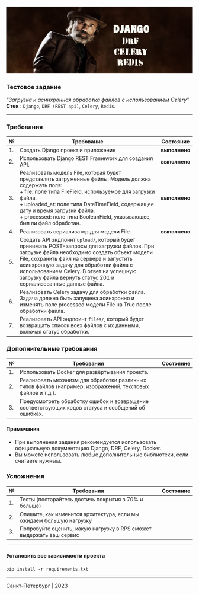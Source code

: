 ![Test task](img/LOGO_readme.png)

### Тестовое задание

*"Загрузка и асинхронная обработка файлов с использованием Celery"*\
**Стек** : `Django`, `DRF (REST api)`, `Celery`, `Redis`.

---

### Требования

| №  | Требование                                                                                                                                                                                                                                                                                                                                      | Состояние     |
|----|-------------------------------------------------------------------------------------------------------------------------------------------------------------------------------------------------------------------------------------------------------------------------------------------------------------------------------------------------|---------------|
| 1. | Создать Django проект и приложение                                                                                                                                                                                                                                                                                                              | **выполнено** |
| 2. | Использовать Django REST Framework для создания API.                                                                                                                                                                                                                                                                                            | **выполнено** |
| 3. | Реализовать модель File, которая будет представлять загруженные файлы. Модель должна содержать поля: <br/>+ file: поле типа FileField, используемое для загрузки файла.<br/>+ uploaded_at: поле типа DateTimeField, содержащее дату и время загрузки файла.<br/>+ processed: поле типа BooleanField, указывающее, был ли файл обработан.        | **выполнено** |
| 4. | Реализовать сериализатор для модели File.                                                                                                                                                                                                                                                                                                       | **выполнено** |
| 5. | Создать API эндпоинт `upload/`, который будет принимать POST-запросы для загрузки файлов. При загрузке файла необходимо создать объект модели File, сохранить файл на сервере и запустить асинхронную задачу для обработки файла с использованием Celery. В ответ на успешную загрузку файла вернуть статус 201 и сериализованные данные файла. |               |
| 6. | Реализовать Celery задачу для обработки файла. Задача должна быть запущена асинхронно и изменять поле processed модели File на True после обработки файла.                                                                                                                                                                                      |               |
| 7. | Реализовать API эндпоинт `files/`, который будет возвращать список всех файлов с их данными, включая статус обработки.                                                                                                                                                                                                                          |               |

### Дополнительные требования

| №  | Требования                                                                                                  | Состояние |
|----|-------------------------------------------------------------------------------------------------------------|-----------|
| 1. | Использовать Docker для развёртывания проекта.                                                              |           |
| 2. | Реализовать механизм для обработки различных типов файлов (например, изображений, текстовых файлов и т.д.). |           |
| 3. | Предусмотреть обработку ошибок и возвращение соответствующих кодов статуса и сообщений об ошибках.          |           |

#### Примечания

+ При выполнения задания рекомендуется использовать официальную документацию
  Django, DRF, Celery, Docker.
+ Вы можете использовать любые дополнительные библиотеки, если считаете нужным.

### Усложнения

| №  | Требования                                                           | Состояние |
|----|----------------------------------------------------------------------|-----------|
| 1. | Тесты (постарайтесь достичь покрытия в 70% и больше)                 |           |
| 2. | Опишите, как изменится архитектура, если мы ожидаем большую нагрузку |           |
| 3. | Попробуйте оценить, какую нагрузку в RPS сможет выдержать ваш сервис |           |

---

#### Установить все зависимости проекта

`pip install -r requirements.txt`

---

Санкт-Петербург | 2023
